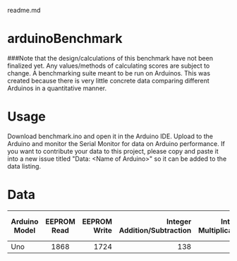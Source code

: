 readme.md

arduinoBenchmark
================
###Note that the design/calculations of this benchmark have not been finalized yet. Any values/methods of calculating scores are subject to change. 
A benchmarking suite meant to be run on Arduinos. This was created because there is very little concrete data comparing different Arduinos in a quantitative manner. 

Usage
================
Download benchmark.ino and open it in the Arduino IDE. Upload to the Arduino and monitor the Serial Monitor for data on Arduino performance. If you want to contribute your data to this project, please copy and paste it into a new issue titled "Data: \<Name of Arduino\>" so it can be added to the data listing. 

Data
================
| Arduino Model | EEPROM Read | EEPROM Write | Integer Addition/Subtraction | Integer Multiplication | Integer Division | Floating Point Addition/Subtraction |Floating Point Multiplication | Floating Point Division | Analog Read | 
| ------------- |:-----------:| ------------:|-----------------------------:|-----------------------:|-----------------:| -----------------------------------:| ----------------------------:| -----------------------:| -----------:|
|Uno            | 1868        | 1724         | 138                          | 138                    | 3117             | 2845                                | 2374                         | 6557                    | 1120        |
